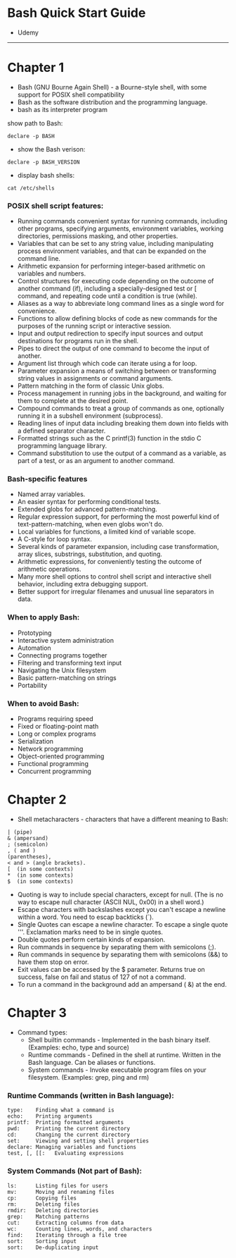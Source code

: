 # Bash Quick Start Guide
- Udemy
---

# Chapter 1
- Bash (GNU Bourne Again Shell) -  a Bourne-style shell, with some support for POSIX shell compatibility
- Bash as the software distribution and the programming language.
- bash as its interpreter program
	
show path to Bash:
```
declare -p BASH
```
		
- show the Bash verison:
```
declare -p BASH_VERSION
```
		
- display bash shells:
```
cat /etc/shells
```
		
### POSIX shell script features:
- Running commands convenient syntax for running commands, including other programs, specifying arguments, environment variables, working directories, permissions masking, and other properties.
- Variables that can be set to any string value, including manipulating process environment variables, and that can be expanded on the command line.
- Arithmetic expansion for performing integer-based arithmetic on variables and numbers.
- Control structures for executing code depending on the outcome of another command (if), including a specially-designed test or [ command, and repeating code until a condition is true (while).
- Aliases as a way to abbreviate long command lines as a single word for convenience.
- Functions to allow defining blocks of code as new commands for the purposes of the running script or interactive session.
- Input and output redirection to specify input sources and output destinations for programs run in the shell.
- Pipes to direct the output of one command to become the input of another.
- Argument list through which code can iterate using a for loop.
- Parameter expansion a means of switching between or transforming string values in assignments or command arguments.
- Pattern matching in the form of classic Unix globs.
- Process management in running jobs in the background, and waiting for them to complete at the desired point.
- Compound commands to treat a group of commands as one, optionally running it in a subshell environment (subprocess).
- Reading lines of input data including breaking them down into fields with a defined separator character.
- Formatted strings such as the C printf(3) function in the stdio C programming language library.
- Command substitution to use the output of a command as a variable, as part of a test, or as an argument to another command.
		
###	Bash-specific features
- Named array variables.
- An easier syntax for performing conditional tests.
- Extended globs for advanced pattern-matching.
- Regular expression support, for performing the most powerful kind of text-pattern-matching, when even globs won't do.
- Local variables for functions, a limited kind of variable scope.
- A C-style for loop syntax.
- Several kinds of parameter expansion, including case transformation, array slices, substrings, substitution, and quoting.
- Arithmetic expressions, for conveniently testing the outcome of arithmetic operations.
- Many more shell options to control shell script and interactive shell behavior, including extra debugging support.
- Better support for irregular filenames and unusual line separators in data.
		
###	When to apply Bash:
- Prototyping
- Interactive system administration
- Automation
- Connecting programs together
- Filtering and transforming text input
- Navigating the Unix filesystem
- Basic pattern-matching on strings
- Portability
		
###	When to avoid Bash:
- Programs requiring speed
- Fixed or floating-point math
- Long or complex programs
- Serialization
- Network programming
- Object-oriented programming
- Functional programming
- Concurrent programming
		

# Chapter 2
- Shell metacharacters - characters that have a different meaning to Bash:
```
| (pipe)
& (ampersand)
; (semicolon)
, ( and )
(parentheses),
< and > (angle brackets).
[  (in some contexts)
*  (in some contexts)
$  (in some contexts)
```
		
- Quoting is way to include special characters, except for null.  (The is no way to escape null character (ASCII NUL, 0x00) in a shell word.)
- Escape characters with backslashes except you can't escape a newline within a word.  You need to escap backticks (`).
- Single Quotes can escape a newline character. To escape a single quote \'''. Exclamation marks need to be in single quotes.
- Double quotes perform certain kinds of expansion.
- Run commands in sequence by separating them with semicolons (;).
- Run commands in sequence by separating them with semicolons (&&) to have them stop on error.
- Exit values can be accessed by the $ parameter. Returns true on success, false on fail and status of 127  of not a command.
- To run a command in the background add an ampersand ( &) at the end.
	
# Chapter 3
- Command types:
    - Shell builtin commands - Implemented in the bash binary itself. (Examples: echo, type and source)
    - Runtime commands - Defined in the shell at runtime. Written in the Bash language. Can be aliases or functions. 
    - System commands - Invoke executable program files on your filesystem.  (Examples: grep, ping and rm)
		
### Runtime Commands (written in Bash language):
```
type:    Finding what a command is
echo:    Printing arguments
printf:  Printing formatted arguments
pwd:     Printing the current directory
cd:      Changing the current directory
set:     Viewing and setting shell properties
declare: Managing variables and functions
test, [, [[:   Evaluating expressions
```

### System Commands (Not part of Bash):
```
ls:      Listing files for users
mv:      Moving and renaming files
cp:      Copying files
rm:      Deleting files
rmdir:   Deleting directories
grep:    Matching patterns
cut:     Extracting columns from data
wc:      Counting lines, words, and characters
find:    Iterating through a file tree
sort:    Sorting input
sort:    De-duplicating input
```
